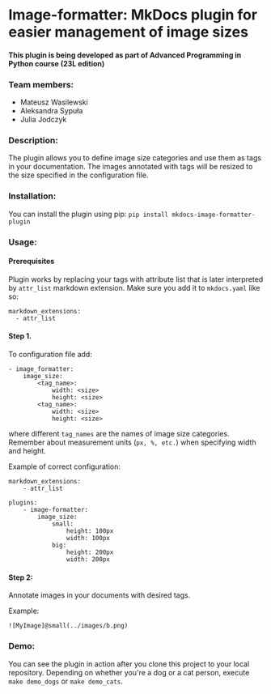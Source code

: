 # Image-formatter: MkDocs plugin for easier management of image sizes

#### This plugin is being developed as part of Advanced Programming in Python course (23L edition)

### Team members:

- Mateusz Wasilewski
- Aleksandra Sypuła
- Julia Jodczyk

### Description:

The plugin allows you to define image size categories and use them as tags in your documentation. The images annotated with tags will be resized to the size specified in the configuration file.

### Installation:
You can install the plugin using pip: `pip install mkdocs-image-formatter-plugin`


### Usage:

#### Prerequisites
Plugin works by replacing your tags with attribute list that is later interpreted by `attr_list` markdown extension. Make sure you add it to `mkdocs.yaml` like so:
```
markdown_extensions:
  - attr_list
```


#### Step 1.

To configuration file add:

```
- image_formatter:
    image_size:
        <tag_name>:
            width: <size>
            height: <size>
        <tag_name>:
            width: <size>
            height: <size>
```

where different `tag_names` are the names of image size categories. Remember about measurement units (`px, %, etc.`) when specifying width and height.

Example of correct configuration:

```
markdown_extensions:
    - attr_list

plugins:
    - image-formatter:
        image_size:
            small:
                height: 100px
                width: 100px
            big:
                height: 200px
                width: 200px
```


#### Step 2:

Annotate images in your documents with desired tags.

Example:

```
![MyImage]@small(../images/b.png)
```

### Demo:
You can see the plugin in action after you clone this project to your local repository. Depending on whether you're a dog or a cat person, execute `make demo_dogs` or `make demo_cats`.